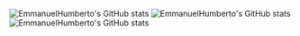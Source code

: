 ![EmmanuelHumberto's GitHub stats](https://github-readme-stats.vercel.app/api?username=EmmanuelHumberto&show_icons=true&theme=highcontrast)
![EmmanuelHumberto's GitHub stats](https://github-readme-stats.vercel.app/api?username=EmmanuelHumberto&show_icons=true&theme=transparent)
![EmmanuelHumberto's GitHub stats](https://github-readme-stats.vercel.app/api?username=EmmanuelHumberto&show_icons=true&theme=highcontrast&transparent)
